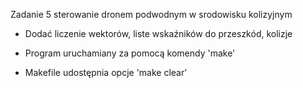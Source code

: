 Zadanie 5 sterowanie dronem podwodnym w srodowisku kolizyjnym

* Dodać liczenie wektorów, liste wskaźników do przeszkód, kolizje

* Program uruchamiany za pomocą komendy 'make'

* Makefile udostępnia opcje 'make clear'